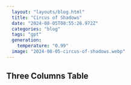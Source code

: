 ```yaml
---
  layout: "layouts/blog.html"
  title: "Circus of Shadows"
  date: "2024-08-05T08:55:26.972Z"
  categories: "blog"
  tags: "gpt"
  generation: 
    temperature: "0.99"
  image: "2024-08-05-circus-of-shadows.webp"
---
```

## Three Columns Table
